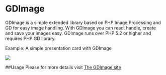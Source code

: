 # GDImage

GDImage is a simple extended library based on PHP Image Processing and GD for easy image handling.
With GDImage you can read, handle, create and save your images easy.
GDImage runs over PHP 5.2 or higher and requires PHP GD library.

Example: A simple presentation card with GDImage

![](http://joseluisq.github.io/gdimage/img/card.jpg)

##Usage
Please for more details visit [The GDImage site](http://joseluisq.github.io/gdimage/)
